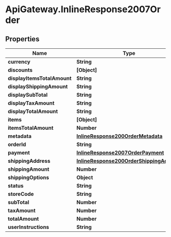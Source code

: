 # ApiGateway.InlineResponse2007Order

## Properties

Name | Type | Description | Notes
------------ | ------------- | ------------- | -------------
**currency** | **String** |  | 
**discounts** | **[Object]** |  | 
**displayItemsTotalAmount** | **String** |  | 
**displayShippingAmount** | **String** |  | 
**displaySubTotal** | **String** |  | 
**displayTaxAmount** | **String** |  | 
**displayTotalAmount** | **String** |  | 
**items** | **[Object]** |  | 
**itemsTotalAmount** | **Number** |  | 
**metadata** | [**InlineResponse200OrderMetadata**](InlineResponse200OrderMetadata.md) |  | 
**orderId** | **String** |  | 
**payment** | [**InlineResponse2007OrderPayment**](InlineResponse2007OrderPayment.md) |  | 
**shippingAddress** | [**InlineResponse200OrderShippingAddress**](InlineResponse200OrderShippingAddress.md) |  | 
**shippingAmount** | **Number** |  | 
**shippingOptions** | **Object** |  | [optional] 
**status** | **String** |  | 
**storeCode** | **String** |  | 
**subTotal** | **Number** |  | 
**taxAmount** | **Number** |  | 
**totalAmount** | **Number** |  | 
**userInstructions** | **String** |  | 


